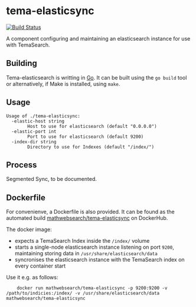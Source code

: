 # tema-elasticsync

[![Build Status](https://travis-ci.org/MathWebSearch/mws-temasync.svg?branch=master)](https://travis-ci.org/MathWebSearch/mws-temasync)

A component configuring and maintaining an elasticsearch instance for use with TemaSearch. 

## Building

Tema-elasticsearch is writting in [Go](https://golang.org). 
It can be built using the `go build` tool or alternatively, if Make is installed, using `make`. 

## Usage

```
Usage of ./tema-elasticsync:
  -elastic-host string
        Host to use for elasticsearch (default "0.0.0.0")
  -elastic-port int
        Port to use for elasticsearch (default 9200)
  -index-dir string
        Directory to use for Indexes (default "/index/")
```

## Process

Segmented Sync, to be documented. 


## Dockerfile

For convenienve, a Dockerfile is also provided. 
It can be found as the automated build [mathwebsearch/tema-elasticsync](https://hub.docker.com/r/mathwebsearch/tema-elasticsync) on DockerHub. 

The docker image:
- expects a TemaSearch Index inside the `/index/` volume
- starts a single-node elasticsearch instance listening on port `9200`, maintaining storing data in `/usr/share/elasticsearch/data`
- syncronises the elasticsearch instance with the TemaSearch index on every container start

Use it e.g. as follows:

```
    docker run mathwebsearch/tema-elasticsync -p 9200:9200 -v /path/to/indicies:/index/ -v /usr/share/elasticsearch/data mathwebsearch/tema-elasticsync
```